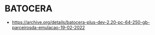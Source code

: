 # BATOCERA
- https://archive.org/details/batocera-plus-dev-2.20-pc-64-250-gb-parceirosda-emulacao-19-02-2022
